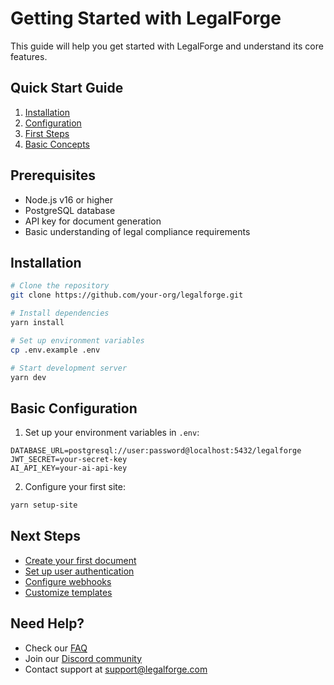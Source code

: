 # Getting Started with LegalForge

This guide will help you get started with LegalForge and understand its core features.

## Quick Start Guide

1. [Installation](./installation.md)
2. [Configuration](./configuration.md)
3. [First Steps](./first-steps.md)
4. [Basic Concepts](./basic-concepts.md)

## Prerequisites

- Node.js v16 or higher
- PostgreSQL database
- API key for document generation
- Basic understanding of legal compliance requirements

## Installation

```bash
# Clone the repository
git clone https://github.com/your-org/legalforge.git

# Install dependencies
yarn install

# Set up environment variables
cp .env.example .env

# Start development server
yarn dev
```

## Basic Configuration

1. Set up your environment variables in `.env`:
```env
DATABASE_URL=postgresql://user:password@localhost:5432/legalforge
JWT_SECRET=your-secret-key
AI_API_KEY=your-ai-api-key
```

2. Configure your first site:
```bash
yarn setup-site
```

## Next Steps

- [Create your first document](./first-document.md)
- [Set up user authentication](./authentication.md)
- [Configure webhooks](./webhooks.md)
- [Customize templates](./templates.md)

## Need Help?

- Check our [FAQ](../faq/README.md)
- Join our [Discord community](https://discord.gg/legalforge)
- Contact support at support@legalforge.com